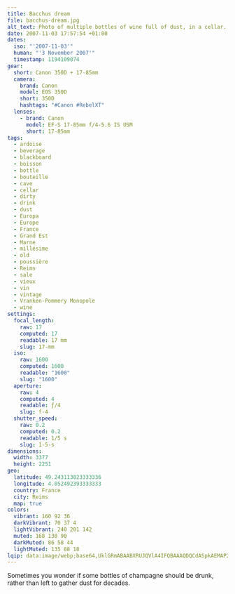 ```yaml
---
title: Bacchus dream
file: bacchus-dream.jpg
alt_text: Photo of multiple bottles of wine full of dust, in a cellar.
date: 2007-11-03 17:57:54 +01:00
dates:
  iso: "'2007-11-03'"
  human: "'3 November 2007'"
  timestamp: 1194109074
gear:
  short: Canon 350D + 17-85mm
  camera:
    brand: Canon
    model: EOS 350D
    short: 350D
    hashtags: "#Canon #RebelXT"
  lenses:
    - brand: Canon
      model: EF-S 17-85mm f/4-5.6 IS USM
      short: 17-85mm
tags:
  - ardoise
  - beverage
  - blackboard
  - boisson
  - bottle
  - bouteille
  - cave
  - cellar
  - dirty
  - drink
  - dust
  - Europa
  - Europe
  - France
  - Grand Est
  - Marne
  - millésime
  - old
  - poussière
  - Reims
  - sale
  - vieux
  - vin
  - vintage
  - Vranken-Pommery Monopole
  - wine
settings:
  focal_length:
    raw: 17
    computed: 17
    readable: 17 mm
    slug: 17-mm
  iso:
    raw: 1600
    computed: 1600
    readable: "1600"
    slug: "1600"
  aperture:
    raw: 4
    computed: 4
    readable: ƒ/4
    slug: f-4
  shutter_speed:
    raw: 0.2
    computed: 0.2
    readable: 1/5 s
    slug: 1-5-s
dimensions:
  width: 3377
  height: 2251
geo:
  latitude: 49.243113023333336
  longitude: 4.052492393333333
  country: France
  city: Reims
  map: true
colors:
  vibrant: 160 92 36
  darkVibrant: 70 37 4
  lightVibrant: 240 201 142
  muted: 168 130 90
  darkMuted: 86 58 44
  lightMuted: 135 88 18
lqip: data:image/webp;base64,UklGRmABAABXRUJQVlA4IFQBAAAQDQCdASpkAEMAP22iyFi0rCkqMVebApAtiWNtf1uKc2YAVtxSkCOmeC6ghv4DJcqxFuo0lxo0oAj3ETQtfMr3DmbuFAA828wsJ8nhs4Xf6MrvH8fPnxN2V6DRgUlNLWsS6nSa8fNhYfYLLNH5mz5sAAD+7eEbH5Nx81hgd8/0+hJvTnFginY+TZF6bEKwAf44jkpx08Y1V7ZQ5z+awLArmXoRIuOXrbZzBOPtVru2HwLJ/sef1QEys7lnESCzrr1QcQOSDdjQGs8HrdY1YDqvxSI0eQBKQ360yMBTN5ytF56VY/ZQdFYxI26ONOMYMpXXyn0GmPhqjaAaFRQhc1fpwgPGqbEs2tS3dtyuq7Gg2UFKAFCUiVSJy0KYZ1ovC2W6yhEn3g+Y8C4CZcVOADTkGntX670JeFLf/JwJGgKW7oy0QR0n2maAIHzWYhwkJ0HBAAAA
---
```


Sometimes you wonder if some bottles of champagne should be drunk, rather than left to gather dust for decades.
